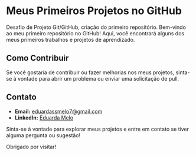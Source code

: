 # Meus Primeiros Projetos no GitHub

Desafio de Projeto Git/GitHub, criação do primeiro repositório.
Bem-vindo ao meu primeiro repositório no GitHub! Aqui, você encontrará alguns dos meus primeiros trabalhos e projetos de aprendizado.

## Como Contribuir

Se você gostaria de contribuir ou fazer melhorias nos meus projetos, sinta-se à vontade para abrir um problema ou enviar uma solicitação de pull.

## Contato

- **Email:** eduardassmelo7@gmail.com
- **LinkedIn:** [Eduarda Melo](https://www.linkedin.com/in/eduardassmelo/)

Sinta-se à vontade para explorar meus projetos e entre em contato se tiver alguma pergunta ou sugestão!

Obrigado por visitar!
